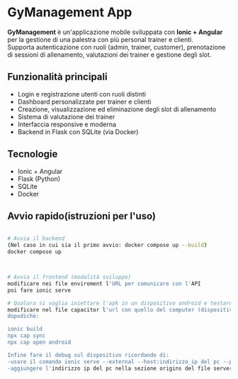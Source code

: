 # GyManagement App

**GyManagement** è un'applicazione mobile sviluppata con **Ionic + Angular** per la gestione di una palestra con più personal trainer e clienti.  
Supporta autenticazione con ruoli (admin, trainer, customer), prenotazione di sessioni di allenamento, valutazioni dei trainer e gestione degli slot.

## Funzionalità principali
- Login e registrazione utenti con ruoli distinti
- Dashboard personalizzate per trainer e clienti
- Creazione, visualizzazione ed eliminazione degli slot di allenamento
- Sistema di valutazione dei trainer
- Interfaccia responsive e moderna
- Backend in Flask con SQLite (via Docker)

## Tecnologie
- Ionic + Angular
- Flask (Python)
- SQLite
- Docker

## Avvio rapido(istruzioni per l'uso)
```bash

# Avvia il backend
(Nel caso in cui sia il primo avvio: docker compose up --build)
docker compose up



# Avvia il frontend (modalità sviluppo)
modificare nei file enviroment l'URL per comunicare con l'API
poi fare ionic serve

# Qualora si voglia iniettare l'apk in un dispositivo android e testare l'app:
modificare nel file capacitor l'url con quello del computer (dispositivo e computer devono essere collegati alla stessa rete)
dopodichè:

ionic build
npx cap sync
npx cap open android

Infine fare il debug sul dispositivo ricordando di:
-usare il comando ionic serve --external --host:indirizzo_ip del pc --port:8000
-aggiungere l'indirizzo ip del pc nella sezione origins del file server.py per accettare come origine, così il backend utilizzerà autorizzerà i cookies
